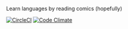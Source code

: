 Learn languages by reading comics (hopefully)

[![CircleCI](https://circleci.com/gh/esseb/comic-translator.svg?style=shield)](https://circleci.com/gh/esseb/comic-translator)
[![Code Climate](https://codeclimate.com/github/esseb/comic-translator/badges/gpa.svg)](https://codeclimate.com/github/esseb/comic-translator)
